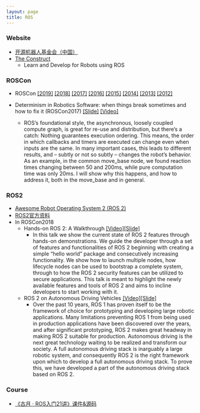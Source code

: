 ```yaml
---
layout: page
title: ROS
---
```


### Website

- [开源机器人基金会（中国）](http://www.roseducation.org/)
- [The Construct](http://www.theconstruct.ai/)
	- Learn and Develop for Robots using ROS

### ROSCon

- ROSCon [[2019]](https://roscon.ros.org/2019/) [[2018]](https://roscon.ros.org/2018/) [[2017]](https://roscon.ros.org/2017/) [[2016]](https://roscon.ros.org/2016/) [[2015]](https://roscon.ros.org/2015/) [[2014]](https://roscon.ros.org/2014/) [[2013]](https://roscon.ros.org/2013/) [[2012]](https://roscon.ros.org/2012/)

- Determinism in Robotics Software: when things break sometimes and how to fix it (ROSCon2017) [[Slide]](https://roscon.ros.org/2017/presentations/ROSCon%202017%20Determinism%20in%20ROS.pdf) [[Video]](https://vimeo.com/236186712)
	- ROS’s foundational style, the asynchronous, loosely coupled compute graph, is great for re-use and distribution, but there’s a catch: Nothing guarantees execution ordering. This means, the order in which callbacks and timers are executed can change even when inputs are the same. In many important cases, this leads to different results, and – subtly or not so subtly – changes the robot’s behavior. As an example, in the common move_base node, we found reaction times changing between 50 and 200ms, while pure computation time was only 20ms. I will show why this happens, and how to address it, both in the move_base and in general.

### ROS2

- [Awesome Robot Operating System 2 (ROS 2) ](https://fkromer.github.io/awesome-ros2/)
- [ROS2官方资料](https://index.ros.org/doc/ros2/)
- In ROSCon2018
	- Hands-on ROS 2: A Walkthrough [[Video]](https://vimeo.com/292693129)[[Slide]](https://roscon.ros.org/2018/presentations/ROSCon2018_ROS2HandsOn.pdf)
		- In this talk we show the current state of ROS 2 features through hands-on demonstrations. We guide the developer through a set of features and functionalities of ROS 2 beginning with creating a simple “hello world” package and consecutively increasing functionality. We show how to launch multiple nodes, how lifecycle nodes can be used to bootstrap a complete system, through to how the ROS 2 security features can be utilized to secure applications. This talk is meant to highlight the newly available features and tools of ROS 2 and aims to incline developers to start working with it.
	- ROS 2 on Autonomous Driving Vehicles [[Video]](https://vimeo.com/292695688)[[Slide]](https://roscon.ros.org/2018/presentations/ROSCon2018_ROS2onAutonomousDrivingVehicles.pdf)
		- Over the past 10 years, ROS 1 has proven itself to be the framework of choice for prototyping and developing large robotic applications. Many limitations preventing ROS 1 from being used in production applications have been discovered over the years, and after significant prototyping, ROS 2 makes great headway in making ROS 2 suitable for production. Autonomous driving is the next great technology waiting to be realized and transform our society. A full autonomous driving stack is inarguably a large robotic system, and consequently ROS 2 is the right framework upon which to develop a full autonomous driving stack. To prove this, we have developed a part of the autonomous driving stack based on ROS 2.

### Course

- [《古月 · ROS入门21讲》课件&源码](https://github.com/huchunxu/ros_21_tutorials)